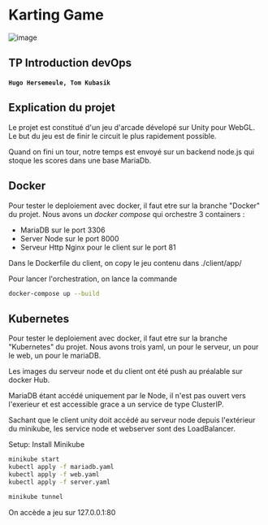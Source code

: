 # Karting Game
![image](https://user-images.githubusercontent.com/58562722/148537090-d737f0d7-3e88-4fd0-9380-a6113429b1bf.png)

## TP Introduction devOps
#### `Hugo Hersemeule, Tom Kubasik`

## Explication du projet
Le projet est constitué d'un jeu d'arcade dévelopé sur Unity pour WebGL. 
Le but du jeu est de finir le circuit le plus rapidement possible.

Quand on fini un tour, notre temps est envoyé sur un backend node.js qui stoque les scores dans une base MariaDb.

## Docker
Pour tester le deploiement avec docker, il faut etre sur la branche "Docker" du projet. 
Nous avons un _docker compose_ qui orchestre 3 containers :
 - MariaDB sur le port 3306
 - Server Node sur le port 8000
 - Serveur Http Nginx pour le client sur le port 81

Dans le Dockerfile du client, on copy le jeu contenu dans ./client/app/

Pour lancer l'orchestration, on lance la commande 

``` bash
docker-compose up --build
```

## Kubernetes
Pour tester le deploiement avec docker, il faut etre sur la branche "Kubernetes" du projet. 
Nous avons trois yaml, un pour le serveur, un pour le web, un pour le mariaDB.

Les images du serveur node et du client ont été push au préalable sur docker Hub.

MariaDB étant accédé uniquement par le Node, il n'est pas ouvert vers l'exerieur et est accessible grace a un service de type ClusterIP.

Sachant que le client unity doit accédé au serveur node depuis l'extérieur du minikube, les service node et webserver sont des LoadBalancer.

Setup:
Install Minikube

``` bash
minikube start
kubectl apply -f mariadb.yaml
kubectl apply -f web.yaml
kubectl apply -f server.yaml

minikube tunnel
```

On accède a jeu sur 127.0.0.1:80


















